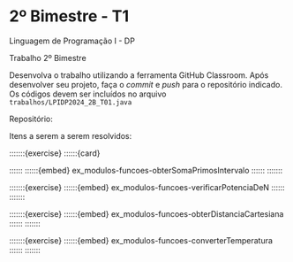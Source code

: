 # 2º Bimestre - T1

Linguagem de Programação I - DP

Trabalho 2º Bimestre

Desenvolva o trabalho utilizando a ferramenta GitHub Classroom. Após desenvolver seu projeto, faça o *commit* e *push* para o repositório indicado. Os códigos devem ser incluídos no arquivo `trabalhos/LPIDP2024_2B_T01.java`

Repositório:


Itens a serem a serem resolvidos:

:::::::{exercise}
::::::{card}

::::::
::::::{embed} ex_modulos-funcoes-obterSomaPrimosIntervalo
::::::
:::::::

:::::::{exercise}
::::::{embed} ex_modulos-funcoes-verificarPotenciaDeN
::::::
:::::::

:::::::{exercise}
::::::{embed} ex_modulos-funcoes-obterDistanciaCartesiana
::::::
:::::::

:::::::{exercise}
::::::{embed} ex_modulos-funcoes-converterTemperatura
::::::
:::::::

